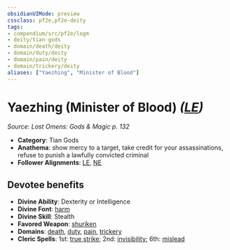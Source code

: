 ```yaml
---
obsidianUIMode: preview
cssclass: pf2e,pf2e-deity
tags:
- compendium/src/pf2e/logm
- deity/tian-gods
- domain/death/deity
- domain/duty/deity
- domain/pain/deity
- domain/trickery/deity
aliases: ["Yaezhing", "Minister of Blood"]
---
```

# Yaezhing (Minister of Blood) *([LE](rules/traits/lawful-evil-b1.md))*  
*Source: Lost Omens: Gods & Magic p. 132*  

- **Category**: Tian Gods
- **Anathema**: show mercy to a target, take credit for your assassinations, refuse to punish a lawfully convicted criminal
- **Follower Alignments**: [LE](rules/traits/lawful-evil-b1.md), [NE](rules/traits/neutral-evil-b1.md)

## Devotee benefits

- **Divine Ability**: Dexterity or Intelligence
- **Divine Font**: [harm](../../spells/harm.md)
- **Divine Skill**: Stealth
- **Favored Weapon**: [shuriken](../../equipment/items/shuriken.md)
- **Domains**: [death](../domains.md#Death), [duty](../domains.md#Duty), [pain](../domains.md#Pain), [trickery](../domains.md#Trickery)
- **Cleric Spells**: 1st: [true strike](../../spells/true-strike.md); 2nd: [invisibility](../../spells/invisibility.md); 6th: [mislead](../../spells/mislead.md)